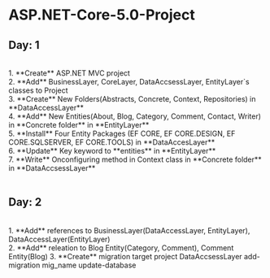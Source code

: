 # ASP.NET-Core-5.0-Project
## Day: 1

<br/>
        1. **Create** ASP.NET MVC project <br/>
        2. **Add** BusinessLayer, CoreLayer, DataAccsessLayer, EntityLayer`s classes to Project <br/>
        3. **Create** New Folders(Abstracts, Concrete, Context, Repositories) in **DataAccessLayer** <br/>
        4. **Add** New Entities(About, Blog, Category, Comment, Contact, Writer) in **Concrete folder** in **EntityLayer** <br/>
        5. **Install** Four Entity Packages (EF CORE, EF CORE.DESIGN, EF CORE.SQLSERVER, EF CORE.TOOLS) in **DataAccesLayer** <br/>
        6. **Update** Key keyword to **entities** in **EntityLayer** <br/>
        7. **Write** Onconfiguring method in Context class in **Concrete folder** in **DataAccsessLayer** <br />
<br />

## Day: 2
<br />
        1. **Add** references to BusinessLayer(DataAccessLayer, EntityLayer), DataAccessLayer(EntityLayer) <br />
        2. **Add** releation to Blog Entity(Category, Comment), Comment Entity(Blog) 
        3. **Create** migration target project DataAccsessLayer add-migration mig_name update-database
        
